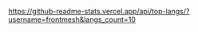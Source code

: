 <!---
frontmesh/frontmesh is a ✨ special ✨ repository because its `README.md` (this file) appears on your GitHub profile.
You can click the Preview link to take a look at your changes.
--->

https://github-readme-stats.vercel.app/api/top-langs/?username=frontmesh&langs_count=10
